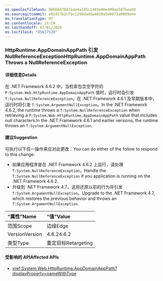 ```yaml
---
ms.openlocfilehash: 986b647047aaa4a185c1403e96e499ae587bea98
ms.sourcegitcommit: e02d17b2cf9c1258dadda4810a5e6072a0089aee
ms.translationtype: HT
ms.contentlocale: zh-CN
ms.lasthandoff: 07/01/2020
ms.locfileid: "85617520"
---
```

### <a name="httpruntimeappdomainapppath-throws-a-nullreferenceexception"></a><span data-ttu-id="8084e-101">HttpRuntime.AppDomainAppPath 引发 NullReferenceException</span><span class="sxs-lookup"><span data-stu-id="8084e-101">HttpRuntime.AppDomainAppPath Throws a NullReferenceException</span></span>

#### <a name="details"></a><span data-ttu-id="8084e-102">详细信息</span><span class="sxs-lookup"><span data-stu-id="8084e-102">Details</span></span>

<span data-ttu-id="8084e-103">在 .NET Framework 4.6.2 中，当检索包含空字符的 `P:System.Web.HttpRuntime.AppDomainAppPath` 值时，运行时会引发 `T:System.NullReferenceException`。在 .NET Framework 4.6.1 及早期版本中，运行时将引发 `T:System.ArgumentNullException`。</span><span class="sxs-lookup"><span data-stu-id="8084e-103">In the .NET Framework 4.6.2, the runtime throws a `T:System.NullReferenceException` when retrieving a `P:System.Web.HttpRuntime.AppDomainAppPath` value that includes null characters.In the .NET Framework 4.6.1 and earlier versions, the runtime throws an `T:System.ArgumentNullException`.</span></span>

#### <a name="suggestion"></a><span data-ttu-id="8084e-104">建议</span><span class="sxs-lookup"><span data-stu-id="8084e-104">Suggestion</span></span>

<span data-ttu-id="8084e-105">可执行以下任一操作来应对此更改：</span><span class="sxs-lookup"><span data-stu-id="8084e-105">You can do either of the follow to respond to this change:</span></span>

- <span data-ttu-id="8084e-106">如果应用程序是在 .NET Framework 4.6.2 上运行，请处理 `T:System.NullReferenceException`。</span><span class="sxs-lookup"><span data-stu-id="8084e-106">Handle the `T:System.NullReferenceException` if you application is running on the .NET Framework 4.6.2.</span></span>
- <span data-ttu-id="8084e-107">升级到 .NET Framework 4.7，这将还原以前的行为并引发 `T:System.ArgumentNullException`。</span><span class="sxs-lookup"><span data-stu-id="8084e-107">Upgrade to the .NET Framework 4.7, which restores the previous behavior and throws an `T:System.ArgumentNullException`.</span></span>

| <span data-ttu-id="8084e-108">“属性”</span><span class="sxs-lookup"><span data-stu-id="8084e-108">Name</span></span>    | <span data-ttu-id="8084e-109">“值”</span><span class="sxs-lookup"><span data-stu-id="8084e-109">Value</span></span>       |
|:--------|:------------|
| <span data-ttu-id="8084e-110">范围</span><span class="sxs-lookup"><span data-stu-id="8084e-110">Scope</span></span>   | <span data-ttu-id="8084e-111">边缘</span><span class="sxs-lookup"><span data-stu-id="8084e-111">Edge</span></span>        |
| <span data-ttu-id="8084e-112">Version</span><span class="sxs-lookup"><span data-stu-id="8084e-112">Version</span></span> | <span data-ttu-id="8084e-113">4.6.2</span><span class="sxs-lookup"><span data-stu-id="8084e-113">4.6.2</span></span>       |
| <span data-ttu-id="8084e-114">类型</span><span class="sxs-lookup"><span data-stu-id="8084e-114">Type</span></span>    | <span data-ttu-id="8084e-115">重定目标</span><span class="sxs-lookup"><span data-stu-id="8084e-115">Retargeting</span></span> |

#### <a name="affected-apis"></a><span data-ttu-id="8084e-116">受影响的 API</span><span class="sxs-lookup"><span data-stu-id="8084e-116">Affected APIs</span></span>

- <xref:System.Web.HttpRuntime.AppDomainAppPath?displayProperty=nameWithType>
